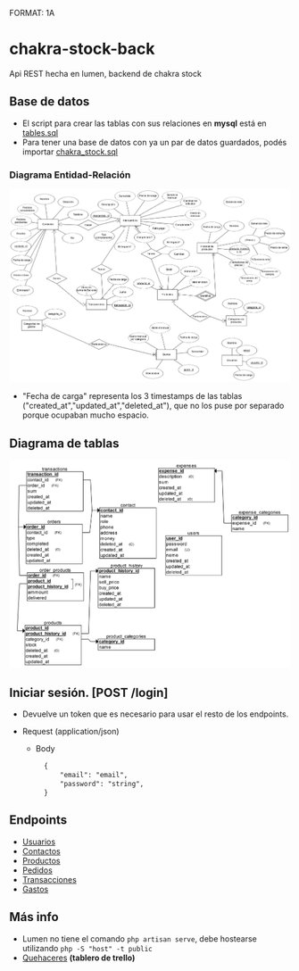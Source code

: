 FORMAT: 1A

# chakra-stock-back

Api REST hecha en lumen, backend de chakra stock

## Base de datos
- El script para crear las tablas con sus relaciones en **mysql** está en [tables.sql](tables.sql)
- Para tener una base de datos con ya un par de datos guardados, podés importar [chakra_stock.sql](chakra_stock.sql)

### Diagrama Entidad-Relación
![Esquema ERD](docs/img/erd.png "Diagrama Entidad-Relación")
- "Fecha de carga" representa los 3 timestamps de las tablas ("created_at","updated_at","deleted_at"), que no los puse por separado porque ocupaban mucho espacio.

## Diagrama de tablas
![Tablas](docs/img/rel.png "Diagrama de tablas")


## Iniciar sesión. [POST /login]
- Devuelve un token que es necesario para usar el resto de los endpoints.

+ Request (application/json)
    + Body

            {
                "email": "email",
                "password": "string",
            }


## Endpoints

- [Usuarios](docs/api/users.md)
- [Contactos](docs/api/contacts.md)
- [Productos](docs/api/products.md)
- [Pedidos](docs/api/orders.md)
- [Transacciones](docs/api/transactions.md)
- [Gastos](docs/api/expenses.md)


## Más info

- Lumen no tiene el comando `php artisan serve`, debe hostearse utilizando `php -S "host" -t public`
- [Quehaceres](https://trello.com/b/PnLwPmH8/app-de-stock) **(tablero de trello)**
